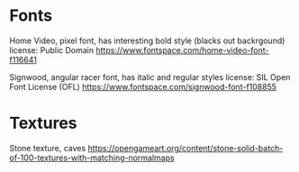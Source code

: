 # Fonts
Home Video, pixel font, has interesting bold style (blacks out backrgound)
license: Public Domain
https://www.fontspace.com/home-video-font-f116641

Signwood, angular racer font, has italic and regular styles
license: SIL Open Font License (OFL)
https://www.fontspace.com/signwood-font-f108855

# Textures
Stone texture, caves
https://opengameart.org/content/stone-solid-batch-of-100-textures-with-matching-normalmaps
